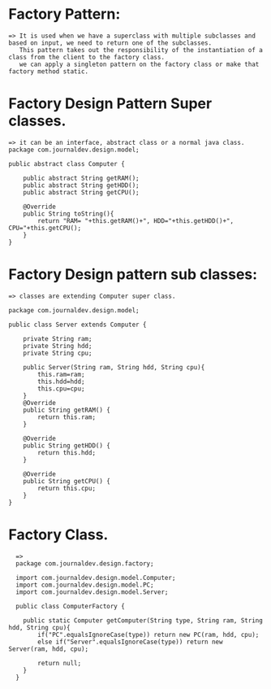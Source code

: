 # Factory Pattern:  
    => It is used when we have a superclass with multiple subclasses and based on input, we need to return one of the subclasses.
       This pattern takes out the responsibility of the instantiation of a class from the client to the factory class.
       we can apply a singleton pattern on the factory class or make that factory method static.


# Factory Design Pattern Super classes.
    => it can be an interface, abstract class or a normal java class.
    package com.journaldev.design.model;

    public abstract class Computer {
    	
    	public abstract String getRAM();
    	public abstract String getHDD();
    	public abstract String getCPU();
    	
    	@Override
    	public String toString(){
    		return "RAM= "+this.getRAM()+", HDD="+this.getHDD()+", CPU="+this.getCPU();
    	}
    }

# Factory Design pattern sub classes:
    => classes are extending Computer super class.
    
    package com.journaldev.design.model;
    
    public class Server extends Computer {
    
    	private String ram;
    	private String hdd;
    	private String cpu;
    	
    	public Server(String ram, String hdd, String cpu){
    		this.ram=ram;
    		this.hdd=hdd;
    		this.cpu=cpu;
    	}
    	@Override
    	public String getRAM() {
    		return this.ram;
    	}
    
    	@Override
    	public String getHDD() {
    		return this.hdd;
    	}
    
    	@Override
    	public String getCPU() {
    		return this.cpu;
    	}
    }


# Factory Class.
      =>
      package com.journaldev.design.factory;

      import com.journaldev.design.model.Computer;
      import com.journaldev.design.model.PC;
      import com.journaldev.design.model.Server;
      
      public class ComputerFactory {
      
      	public static Computer getComputer(String type, String ram, String hdd, String cpu){
      		if("PC".equalsIgnoreCase(type)) return new PC(ram, hdd, cpu);
      		else if("Server".equalsIgnoreCase(type)) return new Server(ram, hdd, cpu);
      		
      		return null;
      	}
      }
